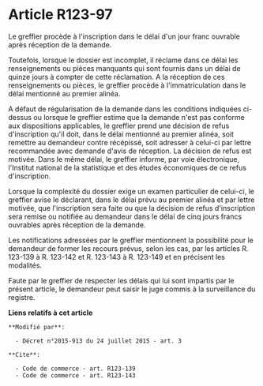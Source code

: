 # Article R123-97

Le greffier procède à l'inscription dans le délai d'un jour franc ouvrable après réception de la demande. 

Toutefois, lorsque le dossier est incomplet, il réclame dans ce délai les renseignements ou pièces manquants qui sont fournis
dans un délai de quinze jours à compter de cette réclamation. A la réception de ces renseignements ou pièces, le greffier
procède à l'immatriculation dans le délai mentionné au premier alinéa. 

A défaut de régularisation de la demande dans les conditions indiquées ci-dessus ou lorsque le greffier estime que la demande
n'est pas conforme aux dispositions applicables, le greffier prend une décision de refus d'inscription qu'il doit, dans le
délai mentionné au premier alinéa, soit remettre au demandeur contre récépissé, soit adresser à celui-ci par lettre
recommandée avec demande d'avis de réception. La décision de refus est motivée. Dans le même délai, le greffier informe, par
voie électronique, l'Institut national de la statistique et des études économiques de ce refus d'inscription. 

Lorsque la complexité du dossier exige un examen particulier de celui-ci, le greffier avise le déclarant, dans le délai prévu
au premier alinéa et par lettre motivée, que l'inscription sera faite ou que la décision de refus d'inscription sera remise
ou notifiée au demandeur dans le délai de cinq jours francs ouvrables après réception de la demande. 

Les notifications adressées par le greffier mentionnent la possibilité pour le demandeur de former les recours prévus, selon
les cas, par les articles R. 123-139 à R. 123-142 et R. 123-143 à R. 123-149 et en précisent les modalités. 

Faute par le greffier de respecter les délais qui lui sont impartis par le présent article, le demandeur peut saisir le juge
commis à la surveillance du registre.

**Liens relatifs à cet article**

	**Modifié par**:

	  - Décret n°2015-913 du 24 juillet 2015 - art. 3

	**Cite**:

	  - Code de commerce - art. R123-139
	  - Code de commerce - art. R123-143
